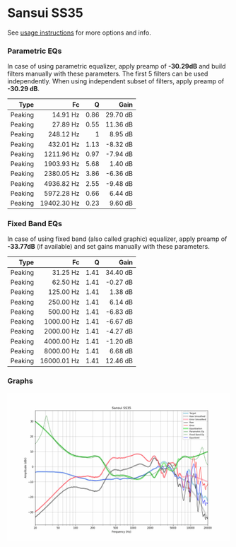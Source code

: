 # Sansui SS35
See [usage instructions](https://github.com/jaakkopasanen/AutoEq#usage) for more options and info.

### Parametric EQs
In case of using parametric equalizer, apply preamp of **-30.29dB** and build filters manually
with these parameters. The first 5 filters can be used independently.
When using independent subset of filters, apply preamp of **-30.29 dB**.

| Type    | Fc          |    Q | Gain     |
|--------:|------------:|-----:|---------:|
| Peaking | 14.91 Hz    | 0.86 | 29.70 dB |
| Peaking | 27.89 Hz    | 0.55 | 11.36 dB |
| Peaking | 248.12 Hz   | 1    | 8.95 dB  |
| Peaking | 432.01 Hz   | 1.13 | -8.32 dB |
| Peaking | 1211.96 Hz  | 0.97 | -7.94 dB |
| Peaking | 1903.93 Hz  | 5.68 | 1.40 dB  |
| Peaking | 2380.05 Hz  | 3.86 | -6.36 dB |
| Peaking | 4936.82 Hz  | 2.55 | -9.48 dB |
| Peaking | 5972.28 Hz  | 0.66 | 6.44 dB  |
| Peaking | 19402.30 Hz | 0.23 | 9.60 dB  |

### Fixed Band EQs
In case of using fixed band (also called graphic) equalizer, apply preamp of **-33.77dB**
(if available) and set gains manually with these parameters.

| Type    | Fc          |    Q | Gain     |
|--------:|------------:|-----:|---------:|
| Peaking | 31.25 Hz    | 1.41 | 34.40 dB |
| Peaking | 62.50 Hz    | 1.41 | -0.27 dB |
| Peaking | 125.00 Hz   | 1.41 | 1.38 dB  |
| Peaking | 250.00 Hz   | 1.41 | 6.14 dB  |
| Peaking | 500.00 Hz   | 1.41 | -6.83 dB |
| Peaking | 1000.00 Hz  | 1.41 | -6.67 dB |
| Peaking | 2000.00 Hz  | 1.41 | -4.27 dB |
| Peaking | 4000.00 Hz  | 1.41 | -1.20 dB |
| Peaking | 8000.00 Hz  | 1.41 | 6.68 dB  |
| Peaking | 16000.01 Hz | 1.41 | 12.46 dB |

### Graphs
![](./Sansui%20SS35.png)